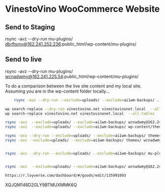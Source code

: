 # VinestoVino WooCommerce Website

## Send to Staging
rsync -avz --dry-run mu-plugins/ dbrftsmy@162.241.252.236:public_html/wp-content/mu-plugins/

## Send to live
rsync -avz --dry-run mu-plugins/ wcnadwmy@162.241.225.54:public_html/wp-content/mu-plugins/



To do a comparison between the live site content and my local site.
Assuming you are in the wp-content folder locally...
``` bash
    rsync -avz --dry-run --exclude=uploads/ --exclude=ai1wm-backups/ . wcnadwmy@162.241.225.54:public_html/wp-content/
```


```bash 
wp search-replace --dry-run vinestovino.net vinestovinonet.local  --all-tables
wp search-replace vinestovino.net vinestovinonet.local  --all-tables

rsync -avz  --exclude=uploads/ --exclude=ai1wm-backups/ wcnadwmy@162.241.225.54:public_html/wp-content/ wp-content/             
rsync -avz  --exclude=uploads/ --exclude=ai1wm-backups/ wp-content/themes/ wcnadwmy@162.241.225.54:public_html/wp-content/themes/

rsync -avz --dry-run --exclude=uploads/ --exclude=ai1wm-backups/ themes/ wcnadwmy@162.241.225.54:public_html/wp-content/themes/
rsync -avz --exclude=uploads/ --exclude=ai1wm-backups/ themes/ wcnadwmy@162.241.225.54:public_html/wp-content/themes/


rsync -avz --dry-run --exclude=uploads/ --exclude=ai1wm-backups/ mu-plugins/loyverse-sync.php wcnadwmy@162.241.225.54:public_html/wp-content/mu-plugins/loyverse-sync.php


rsync -avz  --exclude=uploads/ --exclude=ai1wm-backups/ wcnadwmy@162.241.225.54:public_html/wp-content/themes/ wp-content/themes/

https://r.loyverse.com/dashboard/#/goods/edit/135991093
```

XQJQM148D2GLY9BTMUXMMK6Q



